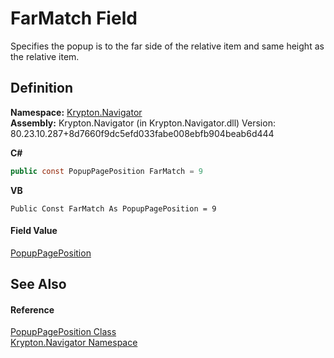 # FarMatch Field


Specifies the popup is to the far side of the relative item and same height as the relative item.



## Definition
**Namespace:** <a href="a21ac074-d119-3dc6-bd1c-d3a12c0128bc.md">Krypton.Navigator</a>  
**Assembly:** Krypton.Navigator (in Krypton.Navigator.dll) Version: 80.23.10.287+8d7660f9dc5efd033fabe008ebfb904beab6d444

**C#**
``` C#
public const PopupPagePosition FarMatch = 9
```
**VB**
``` VB
Public Const FarMatch As PopupPagePosition = 9
```



#### Field Value
<a href="30d9e0cb-ae2f-690c-d2e2-6286e91ba3b3.md">PopupPagePosition</a>

## See Also


#### Reference
<a href="30d9e0cb-ae2f-690c-d2e2-6286e91ba3b3.md">PopupPagePosition Class</a>  
<a href="a21ac074-d119-3dc6-bd1c-d3a12c0128bc.md">Krypton.Navigator Namespace</a>  

